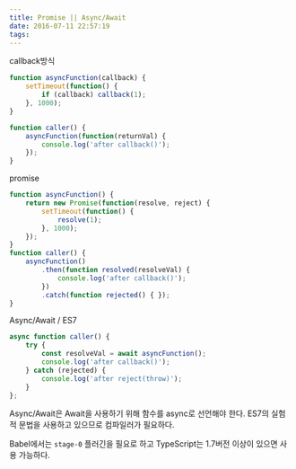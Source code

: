 ```yaml
---
title: Promise || Async/Await
date: 2016-07-11 22:57:19
tags:
---
```


callback방식

```js
function asyncFunction(callback) {
    setTimeout(function() {
        if (callback) callback(1);
    }, 1000);
}

function caller() {
    asyncFunction(function(returnVal) {
        console.log('after callback()');
    });
}
```

promise

```js
function asyncFunction() {
    return new Promise(function(resolve, reject) {
        setTimeout(function() {
            resolve(1);
        }, 1000);
    });
}
function caller() {
    asyncFunction()
        .then(function resolved(resolveVal) {
            console.log('after callback()');
        })
        .catch(function rejected() { });
}
```

Async/Await / ES7

```js
async function caller() {
    try {
        const resolveVal = await asyncFunction();
        console.log('after callback()');
    } catch (rejected) {
        console.log('after reject(throw)');
    }
};
```

Async/Await은 Await을 사용하기 위해 함수를 async로 선언해야 한다. ES7의 실험적 문법을 사용하고 있으므로 컴파일러가 필요하다.

Babel에서는 `stage-0` 플러긴을 필요로 하고 TypeScript는 1.7버전 이상이 있으면 사용 가능하다.
